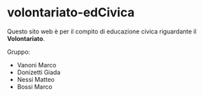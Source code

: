 # volontariato-edCivica

Questo sito web è per il compito di educazione civica riguardante il **Volontariato**.

Gruppo:
- Vanoni Marco
- Donizetti Giada
- Nessi Matteo
- Bossi Marco